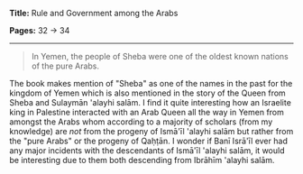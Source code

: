 **Title:** Rule and Government among the Arabs

**Pages:** 32 -> 34

---

> In Yemen, the people of Sheba were one of the oldest known nations of the pure Arabs.

The book makes mention of "Sheba" as one of the names in the past for the kingdom of Yemen which is also mentioned in the story of the Queen from Sheba and Sulaymān 'alayhi salām. I find it quite interesting how an Israelite king in Palestine interacted with an Arab Queen all the way in Yemen from amongst the Arabs whom according to a majority of scholars (from my knowledge) are *not* from the progeny of Ismā'īl 'alayhi salām but rather from the "pure Arabs" or the progeny of Qaḥṭān. I wonder if Banī Isrā'īl ever had any major incidents with the descendants of Ismā'īl 'alayhi salām, it would be interesting due to them both descending from Ibrāhīm 'alayhi salām.
